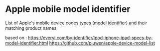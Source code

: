 # Apple mobile model identifier
List of Apple's mobile device codes types (model identifier) and their matching product names

based on :
https://everyi.com/by-identifier/ipod-iphone-ipad-specs-by-model-identifier.html
https://github.com/pluwen/apple-device-model-list
